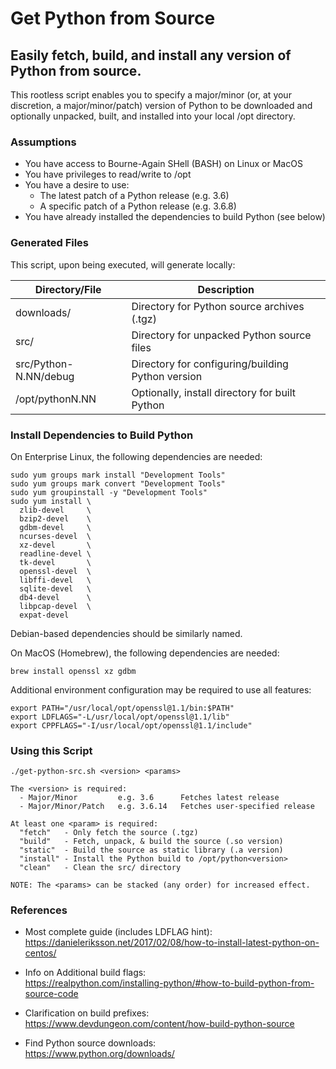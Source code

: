 # Get Python from Source
## Easily fetch, build, and install any version of Python from source.

This rootless script enables you to specify a major/minor (or, at your 
discretion, a major/minor/patch) version of Python to be downloaded and
optionally unpacked, built, and installed into your local /opt directory.

### Assumptions
  * You have access to Bourne-Again SHell (BASH) on Linux or MacOS
  * You have privileges to read/write to /opt
  * You have a desire to use:
    * The latest patch of a Python release (e.g. 3.6)
    * A specific patch of a Python release (e.g. 3.6.8)
  * You have already installed the dependencies to build Python (see below)

### Generated Files
This script, upon being executed, will generate locally:

Directory/File           | Description
---                      | ---
downloads/               | Directory for Python source archives (.tgz)
src/                     | Directory for unpacked Python source files
src/Python-N.NN/debug    | Directory for configuring/building Python version
/opt/pythonN.NN          | Optionally, install directory for built Python

### Install Dependencies to Build Python
On Enterprise Linux, the following dependencies are needed:

    sudo yum groups mark install "Development Tools"
    sudo yum groups mark convert "Development Tools"
    sudo yum groupinstall -y "Development Tools"
    sudo yum install \
      zlib-devel     \
      bzip2-devel    \
      gdbm-devel     \
      ncurses-devel  \
      xz-devel       \
      readline-devel \
      tk-devel       \
      openssl-devel  \
      libffi-devel   \
      sqlite-devel   \
      db4-devel      \
      libpcap-devel  \
      expat-devel

Debian-based dependencies should be similarly named.

On MacOS (Homebrew), the following dependencies are needed:

    brew install openssl xz gdbm

Additional environment configuration may be required to use all features:

    export PATH="/usr/local/opt/openssl@1.1/bin:$PATH"
    export LDFLAGS="-L/usr/local/opt/openssl@1.1/lib"
    export CPPFLAGS="-I/usr/local/opt/openssl@1.1/include"

### Using this Script
    ./get-python-src.sh <version> <params>

    The <version> is required:
      - Major/Minor         e.g. 3.6      Fetches latest release
      - Major/Minor/Patch   e.g. 3.6.14   Fetches user-specified release

    At least one <param> is required:
      "fetch"   - Only fetch the source (.tgz)
      "build"   - Fetch, unpack, & build the source (.so version)
      "static"  - Build the source as static library (.a version)
      "install" - Install the Python build to /opt/python<version>
      "clean"   - Clean the src/ directory

    NOTE: The <params> can be stacked (any order) for increased effect.

### References
* Most complete guide (includes LDFLAG hint):<br/>
  https://danieleriksson.net/2017/02/08/how-to-install-latest-python-on-centos/

* Info on Additional build flags:<br/>
  https://realpython.com/installing-python/#how-to-build-python-from-source-code

* Clarification on build prefixes:<br/>
  https://www.devdungeon.com/content/how-build-python-source

* Find Python source downloads:<br/>
  https://www.python.org/downloads/

